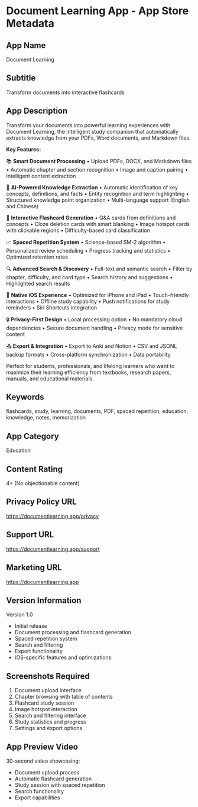 # Document Learning App - App Store Metadata

## App Name
Document Learning

## Subtitle
Transform documents into interactive flashcards

## App Description

Transform your documents into powerful learning experiences with Document Learning, the intelligent study companion that automatically extracts knowledge from your PDFs, Word documents, and Markdown files.

**Key Features:**

📚 **Smart Document Processing**
• Upload PDFs, DOCX, and Markdown files
• Automatic chapter and section recognition
• Image and caption pairing
• Intelligent content extraction

🧠 **AI-Powered Knowledge Extraction**
• Automatic identification of key concepts, definitions, and facts
• Entity recognition and term highlighting
• Structured knowledge point organization
• Multi-language support (English and Chinese)

🎯 **Interactive Flashcard Generation**
• Q&A cards from definitions and concepts
• Cloze deletion cards with smart blanking
• Image hotspot cards with clickable regions
• Difficulty-based card classification

📈 **Spaced Repetition System**
• Science-based SM-2 algorithm
• Personalized review scheduling
• Progress tracking and statistics
• Optimized retention rates

🔍 **Advanced Search & Discovery**
• Full-text and semantic search
• Filter by chapter, difficulty, and card type
• Search history and suggestions
• Highlighted search results

📱 **Native iOS Experience**
• Optimized for iPhone and iPad
• Touch-friendly interactions
• Offline study capability
• Push notifications for study reminders
• Siri Shortcuts integration

🔒 **Privacy-First Design**
• Local processing option
• No mandatory cloud dependencies
• Secure document handling
• Privacy mode for sensitive content

📤 **Export & Integration**
• Export to Anki and Notion
• CSV and JSONL backup formats
• Cross-platform synchronization
• Data portability

Perfect for students, professionals, and lifelong learners who want to maximize their learning efficiency from textbooks, research papers, manuals, and educational materials.

## Keywords
flashcards, study, learning, documents, PDF, spaced repetition, education, knowledge, notes, memorization

## App Category
Education

## Content Rating
4+ (No objectionable content)

## Privacy Policy URL
https://documentlearning.app/privacy

## Support URL
https://documentlearning.app/support

## Marketing URL
https://documentlearning.app

## Version Information
Version 1.0
- Initial release
- Document processing and flashcard generation
- Spaced repetition system
- Search and filtering
- Export functionality
- iOS-specific features and optimizations

## Screenshots Required
1. Document upload interface
2. Chapter browsing with table of contents
3. Flashcard study session
4. Image hotspot interaction
5. Search and filtering interface
6. Study statistics and progress
7. Settings and export options

## App Preview Video
30-second video showcasing:
- Document upload process
- Automatic flashcard generation
- Study session with spaced repetition
- Search functionality
- Export capabilities